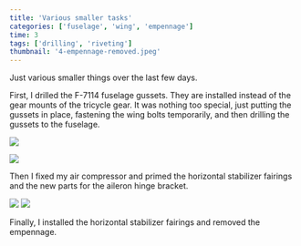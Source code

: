 ```yaml
---
title: 'Various smaller tasks'
categories: ['fuselage', 'wing', 'empennage']
time: 3
tags: ['drilling', 'riveting']
thumbnail: '4-empennage-removed.jpeg'
---
```


Just various smaller things over the last few days.

<!-- more -->

First, I drilled the F-7114 fuselage gussets. They are installed instead of the gear mounts of the tricycle gear. It was nothing too special, just putting the gussets in place, fastening the wing bolts temporarily, and then drilling the gussets to the fuselage.

![](0-fuselage-gusset.jpeg)

![](1-bolt-holes-drilled.jpeg)

Then I fixed my air compressor and primed the horizontal stabilizer fairings and the new parts for the aileron hinge bracket.

![](2-horizontal-stabilizer-fairings.jpeg)
![](3-replacement-aileron-bracket.jpeg)

Finally, I installed the horizontal stabilizer fairings and removed the empennage.
